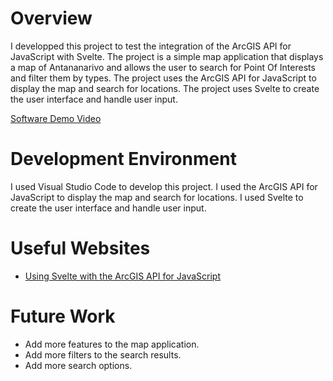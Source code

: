 # Overview

I developped this project to test the integration of the ArcGIS API for JavaScript with Svelte. The project is a simple map application that displays a map of Antananarivo and allows the user to search for Point Of Interests and filter them by types. The project uses the ArcGIS API for JavaScript to display the map and search for locations. The project uses Svelte to create the user interface and handle user input.

[Software Demo Video](http://youtube.link.goes.here)

# Development Environment

I used Visual Studio Code to develop this project. I used the ArcGIS API for JavaScript to display the map and search for locations. I used Svelte to create the user interface and handle user input.

# Useful Websites

- [Using Svelte with the ArcGIS API for JavaScript](https://www.esri.com/arcgis-blog/products/js-api-arcgis/developers/using-svelte-with-the-arcgis-api-for-javascript/)

# Future Work

- Add more features to the map application.
- Add more filters to the search results.
- Add more search options.
